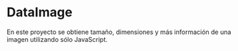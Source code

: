 # DataImage
En este proyecto se obtiene tamaño, dimensiones y más información de una imagen utilizando sólo JavaScript.
